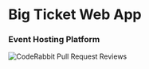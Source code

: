 # Big Ticket Web App

### Event Hosting Platform

![CodeRabbit Pull Request Reviews](https://img.shields.io/coderabbit/prs/github/phtn/bigticket?utm_source=oss&utm_medium=github&utm_campaign=phtn%2Fbigticket&labelColor=171717&color=FF570A&link=https%3A%2F%2Fcoderabbit.ai&label=CodeRabbit+Reviews)
